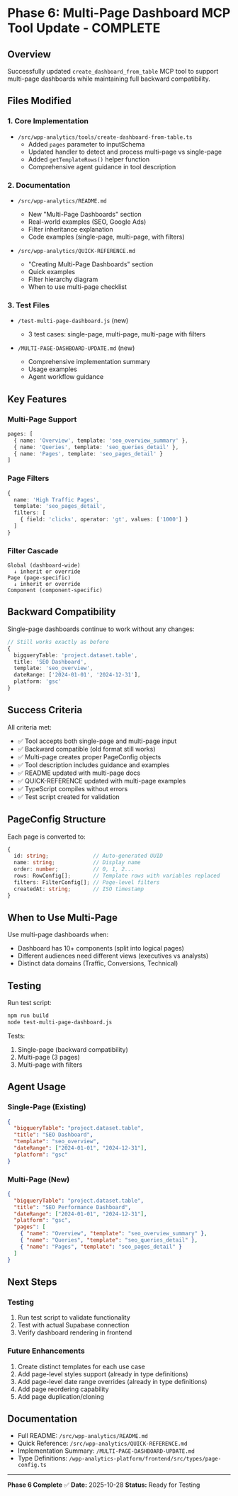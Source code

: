 # Phase 6: Multi-Page Dashboard MCP Tool Update - COMPLETE

## Overview

Successfully updated `create_dashboard_from_table` MCP tool to support multi-page dashboards while maintaining full backward compatibility.

## Files Modified

### 1. Core Implementation
- `/src/wpp-analytics/tools/create-dashboard-from-table.ts`
  - Added `pages` parameter to inputSchema
  - Updated handler to detect and process multi-page vs single-page
  - Added `getTemplateRows()` helper function
  - Comprehensive agent guidance in tool description

### 2. Documentation
- `/src/wpp-analytics/README.md`
  - New "Multi-Page Dashboards" section
  - Real-world examples (SEO, Google Ads)
  - Filter inheritance explanation
  - Code examples (single-page, multi-page, with filters)

- `/src/wpp-analytics/QUICK-REFERENCE.md`
  - "Creating Multi-Page Dashboards" section
  - Quick examples
  - Filter hierarchy diagram
  - When to use multi-page checklist

### 3. Test Files
- `/test-multi-page-dashboard.js` (new)
  - 3 test cases: single-page, multi-page, multi-page with filters

- `/MULTI-PAGE-DASHBOARD-UPDATE.md` (new)
  - Comprehensive implementation summary
  - Usage examples
  - Agent workflow guidance

## Key Features

### Multi-Page Support
```typescript
pages: [
  { name: 'Overview', template: 'seo_overview_summary' },
  { name: 'Queries', template: 'seo_queries_detail' },
  { name: 'Pages', template: 'seo_pages_detail' }
]
```

### Page Filters
```typescript
{
  name: 'High Traffic Pages',
  template: 'seo_pages_detail',
  filters: [
    { field: 'clicks', operator: 'gt', values: ['1000'] }
  ]
}
```

### Filter Cascade
```
Global (dashboard-wide)
  ↓ inherit or override
Page (page-specific)
  ↓ inherit or override
Component (component-specific)
```

## Backward Compatibility

Single-page dashboards continue to work without any changes:

```typescript
// Still works exactly as before
{
  bigqueryTable: 'project.dataset.table',
  title: 'SEO Dashboard',
  template: 'seo_overview',
  dateRange: ['2024-01-01', '2024-12-31'],
  platform: 'gsc'
}
```

## Success Criteria

All criteria met:

- ✅ Tool accepts both single-page and multi-page input
- ✅ Backward compatible (old format still works)
- ✅ Multi-page creates proper PageConfig objects
- ✅ Tool description includes guidance and examples
- ✅ README updated with multi-page docs
- ✅ QUICK-REFERENCE updated with multi-page examples
- ✅ TypeScript compiles without errors
- ✅ Test script created for validation

## PageConfig Structure

Each page is converted to:

```typescript
{
  id: string;              // Auto-generated UUID
  name: string;            // Display name
  order: number;           // 0, 1, 2...
  rows: RowConfig[];       // Template rows with variables replaced
  filters: FilterConfig[]; // Page-level filters
  createdAt: string;       // ISO timestamp
}
```

## When to Use Multi-Page

Use multi-page dashboards when:
- Dashboard has 10+ components (split into logical pages)
- Different audiences need different views (executives vs analysts)
- Distinct data domains (Traffic, Conversions, Technical)

## Testing

Run test script:
```bash
npm run build
node test-multi-page-dashboard.js
```

Tests:
1. Single-page (backward compatibility)
2. Multi-page (3 pages)
3. Multi-page with filters

## Agent Usage

### Single-Page (Existing)
```json
{
  "bigqueryTable": "project.dataset.table",
  "title": "SEO Dashboard",
  "template": "seo_overview",
  "dateRange": ["2024-01-01", "2024-12-31"],
  "platform": "gsc"
}
```

### Multi-Page (New)
```json
{
  "bigqueryTable": "project.dataset.table",
  "title": "SEO Performance Dashboard",
  "dateRange": ["2024-01-01", "2024-12-31"],
  "platform": "gsc",
  "pages": [
    { "name": "Overview", "template": "seo_overview_summary" },
    { "name": "Queries", "template": "seo_queries_detail" },
    { "name": "Pages", "template": "seo_pages_detail" }
  ]
}
```

## Next Steps

### Testing
1. Run test script to validate functionality
2. Test with actual Supabase connection
3. Verify dashboard rendering in frontend

### Future Enhancements
1. Create distinct templates for each use case
2. Add page-level styles support (already in type definitions)
3. Add page-level date range overrides (already in type definitions)
4. Add page reordering capability
5. Add page duplication/cloning

## Documentation

- Full README: `/src/wpp-analytics/README.md`
- Quick Reference: `/src/wpp-analytics/QUICK-REFERENCE.md`
- Implementation Summary: `/MULTI-PAGE-DASHBOARD-UPDATE.md`
- Type Definitions: `/wpp-analytics-platform/frontend/src/types/page-config.ts`

---

**Phase 6 Complete** ✅
**Date:** 2025-10-28
**Status:** Ready for Testing
